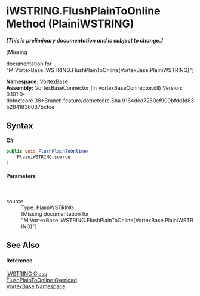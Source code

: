 # iWSTRING.FlushPlainToOnline Method (PlainiWSTRING)
 _**\[This is preliminary documentation and is subject to change.\]**_

\[Missing <summary> documentation for "M:VortexBase.iWSTRING.FlushPlainToOnline(VortexBase.PlainiWSTRING)"\]

**Namespace:**&nbsp;<a href="N_VortexBase.md">VortexBase</a><br />**Assembly:**&nbsp;VortexBaseConnector (in VortexBaseConnector.dll) Version: 0.101.0-dotnetcore.38+Branch.feature/dotnetcore.Sha.9184ded7250ef900bfdd1d83b2841836087bcfce

## Syntax

**C#**<br />
``` C#
public void FlushPlainToOnline(
	PlainiWSTRING source
)
```


#### Parameters
&nbsp;<dl><dt>source</dt><dd>Type: PlainiWSTRING<br />\[Missing <param name="source"/> documentation for "M:VortexBase.iWSTRING.FlushPlainToOnline(VortexBase.PlainiWSTRING)"\]</dd></dl>

## See Also


#### Reference
<a href="T_VortexBase_iWSTRING.md">iWSTRING Class</a><br /><a href="Overload_VortexBase_iWSTRING_FlushPlainToOnline.md">FlushPlainToOnline Overload</a><br /><a href="N_VortexBase.md">VortexBase Namespace</a><br />